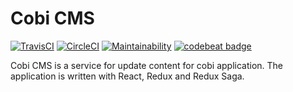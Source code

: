 # Cobi CMS
[![TravisCI](https://travis-ci.com/thomasbui93/cobi-cms.svg?branch=master)](https://travis-ci.com/thomasbui93/cobi-cms)
[![CircleCI](https://circleci.com/gh/thomasbui93/cobi-cms.svg?style=svg)](https://circleci.com/gh/thomasbui93/cobi-cms)
[![Maintainability](https://api.codeclimate.com/v1/badges/5e080b2c40d104bc4950/maintainability)](https://codeclimate.com/repos/5b4705d11dd11202e8000ae9/maintainability)
[![codebeat badge](https://codebeat.co/badges/42a433d7-d66b-455e-b2b7-1d1c499b9efa)](https://codebeat.co/projects/github-com-thomasbui93-cobi-cms-master)

Cobi CMS is a service for update content for cobi application. 
The application is written with React, Redux and Redux Saga.
